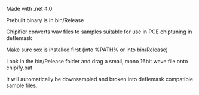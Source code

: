 Made with .net 4.0

Prebuilt binary is in bin/Release

Chipifier converts wav files to samples suitable for use in PCE chiptuning in deflemask

Make sure sox is installed first (into %PATH% or into bin/Release)

Look in the bin/Release folder and drag a small, mono 16bit wave file onto chipify.bat

It will automatically be downsampled and broken into deflemask compatible sample files.

